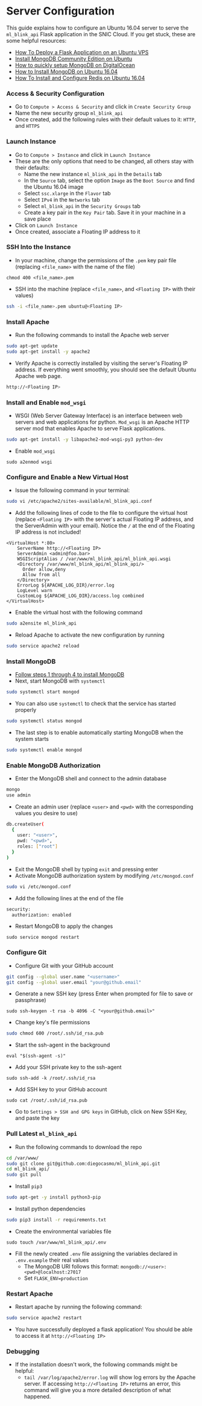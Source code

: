 # Server Configuration

This guide explains how to configure an Ubuntu 16.04 server to serve the `ml_blink_api` Flask application in the SNIC Cloud. If you get stuck, these are some helpful resources:
  - [How To Deploy a Flask Application on an Ubuntu VPS](https://www.digitalocean.com/community/tutorials/how-to-deploy-a-flask-application-on-an-ubuntu-vps)
  - [Install MongoDB Community Edition on Ubuntu](https://docs.mongodb.com/manual/tutorial/install-mongodb-on-ubuntu/)
  - [How to quickly setup MongoDB on DigitalOcean](https://medium.com/ninjaconcept/how-to-quickly-setup-mongodb-on-digitalocean-3d9791a7aaa4)
  - [How to Install MongoDB on Ubuntu 16.04](https://www.digitalocean.com/community/tutorials/how-to-install-mongodb-on-ubuntu-16-04)
  - [How To Install and Configure Redis on Ubuntu 16.04](https://www.digitalocean.com/community/tutorials/how-to-install-and-configure-redis-on-ubuntu-16-04)

### Access & Security Configuration
  - Go to `Compute > Access & Security` and click in `Create Security Group`
  - Name the new security group `ml_blink_api`
  - Once created, add the following rules with their default values to it: `HTTP`, and `HTTPS`

### Launch Instance
  - Go to `Compute > Instance` and click in `Launch Instance`
  - These are the only options that need to be changed, all others stay with their defaults:
    - Name the new instance `ml_blink_api` in the `Details` tab
    - In the `Source` tab, select the option `Image` as the `Boot Source` and find the Ubuntu 16.04 image
    - Select `ssc.xlarge` in the `Flavor` tab
    - Select `IPv4` in the `Networks` tab
    - Select `ml_blink_api` in the `Security Groups` tab
    - Create a key pair in the `Key Pair` tab. Save it in your machine in a save place
  - Click on `Launch Instance`
  - Once created, associate a Floating IP address to it

### SSH Into the Instance
  - In your machine, change the permissions of the `.pem` key pair file (replacing `<file_name>` with the name of the file)
```
chmod 400 <file_name>.pem
```
  - SSH into the machine (replace `<file_name>`, and `<Floating IP>` with their values)
``` bash
ssh -i <file_name>.pem ubuntu@<Floating IP>
```

### Install Apache
  - Run the following commands to install the Apache web server
``` bash
sudo apt-get update
sudo apt-get install -y apache2
```
  - Verify Apache is correctly installed by visiting the server's Floating IP address. If everything went smoothly, you should see the default Ubuntu Apache web page.
``` bash
http://<Floating IP>
```

### Install and Enable `mod_wsgi`
  - WSGI (Web Server Gateway Interface) is an interface between web servers and web applications for python. `Mod_wsgi` is an Apache HTTP server mod that enables Apache to serve Flask applications.
``` bash
sudo apt-get install -y libapache2-mod-wsgi-py3 python-dev
```
  - Enable `mod_wsgi`
```
sudo a2enmod wsgi
```

### Configure and Enable a New Virtual Host
  - Issue the following command in your terminal:
```bash
sudo vi /etc/apache2/sites-available/ml_blink_api.conf
```
  - Add the following lines of code to the file to configure the virtual host (replace `<Floating IP>` with the server's actual Floating IP address, and the ServerAdmin with your email). Notice the `/` at the end of the Floating IP address is not included!
```
<VirtualHost *:80>
    ServerName http://<Floating IP>
    ServerAdmin <admin@foo.bar>
    WSGIScriptAlias / /var/www/ml_blink_api/ml_blink_api.wsgi
    <Directory /var/www/ml_blink_api/ml_blink_api/>
      Order allow,deny
      Allow from all
    </Directory>
    ErrorLog ${APACHE_LOG_DIR}/error.log
    LogLevel warn
    CustomLog ${APACHE_LOG_DIR}/access.log combined
</VirtualHost>
```  
  - Enable the virtual host with the following command 
``` bash
sudo a2ensite ml_blink_api
```
  - Reload Apache to activate the new configuration by running
``` bash
sudo service apache2 reload
```

### Install MongoDB
  - [Follow steps 1 through 4 to install MongoDB](https://docs.mongodb.com/manual/tutorial/install-mongodb-on-ubuntu/#import-the-public-key-used-by-the-package-management-system)
  - Next, start MongoDB with `systemctl`
``` bash
sudo systemctl start mongod
```
  - You can also use `systemctl` to check that the service has started properly
``` bash
sudo systemctl status mongod
```
  - The last step is to enable automatically starting MongoDB when the system starts
``` bash
sudo systemctl enable mongod
```

### Enable MongoDB Authorization
  - Enter the MongoDB shell and connect to the admin database
``` bash
mongo
use admin
```
  - Create an admin user (replace `<user>` and `<pwd>` with the corresponding values you desire to use)
``` bash
db.createUser(
  {
    user: "<user>",
    pwd: "<pwd>",
    roles: ["root"]
  }
)
```
  - Exit the MongoDB shell by typing `exit` and pressing enter
  - Activate MongoDB authorization system by modifying `/etc/mongod.conf`
``` bash
sudo vi /etc/mongod.conf
```
  - Add the following lines at the end of the file
``` bash
security:
  authorization: enabled
```
  - Restart MongoDB to apply the changes
```
sudo service mongod restart
```

### Configure Git
  - Configure Git with your GitHub account
``` bash
git config --global user.name "<username>"
git config --global user.email "your@github.email"
```
  - Generate a new SSH key (press Enter when prompted for file to save or passphrase)
```
sudo ssh-keygen -t rsa -b 4096 -C "<your@github.email>"
```
  - Change key's file permissions
``` bash
sudo chmod 600 /root/.ssh/id_rsa.pub
```
  - Start the ssh-agent in the background
```
eval "$(ssh-agent -s)"
```
  - Add your SSH private key to the ssh-agent
```
sudo ssh-add -k /root/.ssh/id_rsa
```
  - Add SSH key to your GitHub account
```
sudo cat /root/.ssh/id_rsa.pub
```
  - Go to `Settings > SSH and GPG keys` in GitHub, click on New SSH Key, and paste the key

### Pull Latest `ml_blink_api`
  - Run the following commands to download the repo
``` bash
cd /var/www/
sudo git clone git@github.com:diegocasmo/ml_blink_api.git
cd ml_blink_api/
sudo git pull
```
  - Install `pip3`
``` bash
sudo apt-get -y install python3-pip
```
  - Install python dependencies
``` bash
sudo pip3 install -r requirements.txt
```
  - Create the environmental variables file
```
sudo touch /var/www/ml_blink_api/.env
```
  - Fill the newly created `.env` file assigning the variables declared in `.env.example` their real values
    - The MongoDB URI follows this format: `mongodb://<user>:<pwd>@localhost:27017`
    - Set `FLASK_ENV=production`

### Restart Apache
  - Restart apache by running the following command:
``` bash
sudo service apache2 restart
```
  - You have successfully deployed a flask application! You should be able to access it at `http://<Floating IP>`

### Debugging
  - If the installation doesn't work, the following commands might be helpful:
    - `tail /var/log/apache2/error.log` will show log errors by the Apache server. If accessing `http://<Floating IP>` returns an error, this command will give you a more detailed description of what happened.
